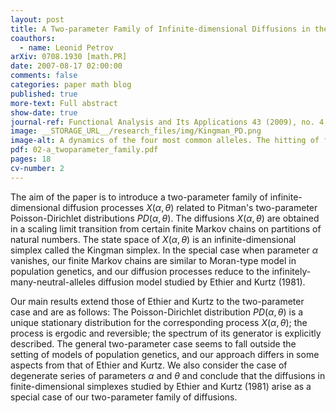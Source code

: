 ```yaml
---
layout: post
title: A Two-parameter Family of Infinite-dimensional Diffusions in the Kingman Simplex
coauthors:
  - name: Leonid Petrov
arXiv: 0708.1930 [math.PR]
date: 2007-08-17 02:00:00
comments: false
categories: paper math blog
published: true
more-text: Full abstract
show-date: true
journal-ref: Functional Analysis and Its Applications 43 (2009), no. 4, 279-296
image: __STORAGE_URL__/research_files/img/Kingman_PD.png
image-alt: A dynamics of the four most common alleles. The hitting of finite-dimensional subspaces is evident
pdf: 02-a_twoparameter_family.pdf
pages: 18
cv-number: 2
---
```


The aim of the paper is to introduce a two-parameter family of
infinite-dimensional diffusion processes $X(\alpha,\theta)$ related to Pitman's
two-parameter Poisson-Dirichlet distributions $PD(\alpha,\theta)$.<!--more--> The
diffusions $X(\alpha,\theta)$ are obtained in a scaling limit transition from
certain finite Markov chains on partitions of natural numbers. The state space
of $X(\alpha,\theta)$ is an infinite-dimensional simplex called the Kingman
simplex.  In the special case when parameter $\alpha$ vanishes, our finite Markov
chains are similar to Moran-type model in population genetics, and our
diffusion processes reduce to the infinitely-many-neutral-alleles diffusion
model studied by Ethier and Kurtz (1981).  

Our main results extend those of
Ethier and Kurtz to the two-parameter case and are as follows: The
Poisson-Dirichlet distribution $PD(\alpha,\theta)$ is a unique stationary
distribution for the corresponding process $X(\alpha,\theta)$; the process is
ergodic and reversible; the spectrum of its generator is explicitly described.
The general two-parameter case seems to fall outside the setting of models of
population genetics, and our approach differs in some aspects from that of
Ethier and Kurtz.  We also consider the case of degenerate series of parameters
$\alpha$ and $\theta$ and conclude that the diffusions in finite-dimensional
simplexes studied by Ethier and Kurtz (1981) arise as a special case of our
two-parameter family of diffusions.
